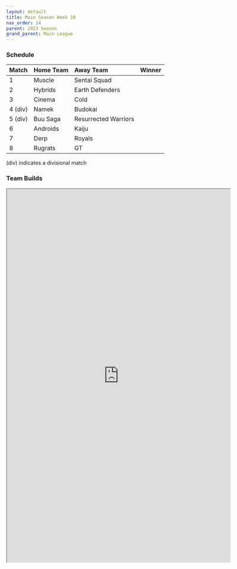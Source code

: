```yaml
---
layout: default
title: Main Season Week 10
nav_order: 14
parent: 2023 Season
grand_parent: Main League
---
```

### Schedule

| Match   | Home Team | Away Team            | Winner |
|:--------|:----------|:---------------------|:-------|
| 1       | Muscle    | Sentai Squad         |        |
| 2       | Hybrids   | Earth Defenders      |        |
| 3       | Cinema    | Cold                 |        |
| 4 (div) | Namek     | Budokai              |        |
| 5 (div) | Buu Saga  | Resurrected Warriors |        |
| 6       | Androids  | Kaiju                |        |
| 7       | Derp      | Royals               |        |
| 8       | Rugrats   | GT                   |        |



(div) indicates a divisional match

### Team Builds

<iframe width=600 height=1000 scrolling="yes" src="https://docs.google.com/document/d/e/2PACX-1vS_bRA8E6u42fkucjr2cUEuHu1WY4_mAvneQZsnTZrb3uKYeIMbJtA6MdQzd3EtkXRC-68Bc8Y-9ZJ7/pub?embedded=true"></iframe>